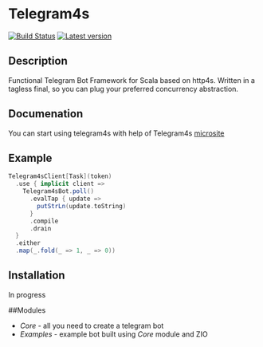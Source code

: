 # Telegram4s
[![Build Status](https://travis-ci.org/0lejk4/telegram4s.svg?branch=master)](https://travis-ci.org/0lejk4/telegram4s)
[![Latest version](https://index.scala-lang.org/0lejk4/telegram4s/telegram4s-core/latest.svg?color=orange&v=1)](https://index.scala-lang.org/0lejk4/telegram4s/telegram4s-core)
## Description

Functional Telegram Bot Framework for Scala based on http4s.
Written in a tagless final, so you can plug your preferred concurrency abstraction.

## Documenation
You can start using telegram4s with help of Telegram4s [microsite](https://0lejk4.github.io/telegram4s/)

## Example

```scala
Telegram4sClient[Task](token)
  .use { implicit client =>
    Telegram4sBot.poll()
      .evalTap { update =>
        putStrLn(update.toString)
      }
      .compile
      .drain
  }
  .either
  .map(_.fold(_ => 1, _ => 0))
```

## Installation

In progress

##Modules

* *Core* - all you need to create a telegram bot
* *Examples* - example bot built using *Core* module and ZIO
